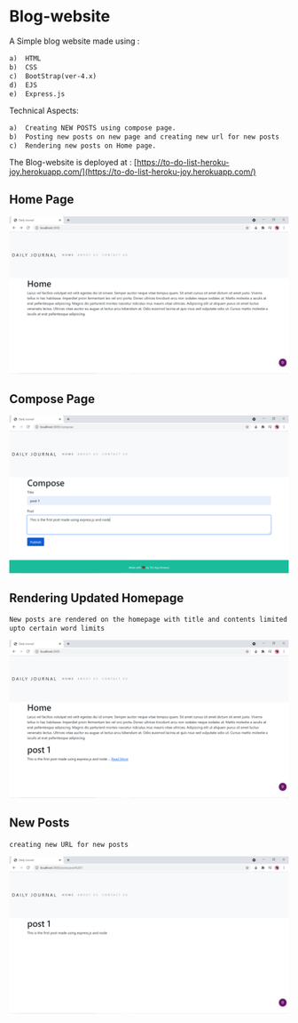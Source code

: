 # Blog-website

A Simple blog website made using  :

    a)  HTML
    b)  CSS
    c)  BootStrap(ver-4.x)
    d)  EJS
    e)  Express.js

Technical Aspects:

    a)  Creating NEW POSTS using compose page.
    b)  Posting new posts on new page and creating new url for new posts
    c)  Rendering new posts on Home page.
The Blog-website is deployed at : [https://to-do-list-heroku-joy.herokuapp.com/](https://to-do-list-heroku-joy.herokuapp.com/)
## Home Page
<img src="/Working-images/1.png"/>

##  Compose Page
<img src="/Working-images/2.png"/>

## Rendering Updated Homepage

    New posts are rendered on the homepage with title and contents limited upto certain word limits 
<img src="/Working-images/3.png"/>

## New Posts 
    
    creating new URL for new posts
<img src="/Working-images/4.png"/>
